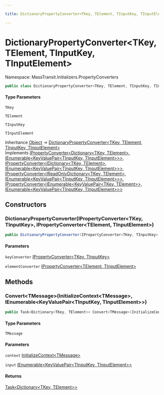 ```yaml
---

title: DictionaryPropertyConverter<TKey, TElement, TInputKey, TInputElement>

---
```


# DictionaryPropertyConverter\<TKey, TElement, TInputKey, TInputElement\>

Namespace: MassTransit.Initializers.PropertyConverters

```csharp
public class DictionaryPropertyConverter<TKey, TElement, TInputKey, TInputElement> : IPropertyConverter<Dictionary<TKey, TElement>, IEnumerable<KeyValuePair<TInputKey, TInputElement>>>, IPropertyConverter<IDictionary<TKey, TElement>, IEnumerable<KeyValuePair<TInputKey, TInputElement>>>, IPropertyConverter<IReadOnlyDictionary<TKey, TElement>, IEnumerable<KeyValuePair<TInputKey, TInputElement>>>, IPropertyConverter<IEnumerable<KeyValuePair<TKey, TElement>>, IEnumerable<KeyValuePair<TInputKey, TInputElement>>>
```

#### Type Parameters

`TKey`<br/>

`TElement`<br/>

`TInputKey`<br/>

`TInputElement`<br/>

Inheritance [Object](https://learn.microsoft.com/en-us/dotnet/api/system.object) → [DictionaryPropertyConverter\<TKey, TElement, TInputKey, TInputElement\>](../masstransit-initializers-propertyconverters/dictionarypropertyconverter-4)<br/>
Implements [IPropertyConverter\<Dictionary\<TKey, TElement\>, IEnumerable\<KeyValuePair\<TInputKey, TInputElement\>\>\>](../masstransit-initializers/ipropertyconverter-2), [IPropertyConverter\<IDictionary\<TKey, TElement\>, IEnumerable\<KeyValuePair\<TInputKey, TInputElement\>\>\>](../masstransit-initializers/ipropertyconverter-2), [IPropertyConverter\<IReadOnlyDictionary\<TKey, TElement\>, IEnumerable\<KeyValuePair\<TInputKey, TInputElement\>\>\>](../masstransit-initializers/ipropertyconverter-2), [IPropertyConverter\<IEnumerable\<KeyValuePair\<TKey, TElement\>\>, IEnumerable\<KeyValuePair\<TInputKey, TInputElement\>\>\>](../masstransit-initializers/ipropertyconverter-2)

## Constructors

### **DictionaryPropertyConverter(IPropertyConverter\<TKey, TInputKey\>, IPropertyConverter\<TElement, TInputElement\>)**

```csharp
public DictionaryPropertyConverter(IPropertyConverter<TKey, TInputKey> keyConverter, IPropertyConverter<TElement, TInputElement> elementConverter)
```

#### Parameters

`keyConverter` [IPropertyConverter\<TKey, TInputKey\>](../masstransit-initializers/ipropertyconverter-2)<br/>

`elementConverter` [IPropertyConverter\<TElement, TInputElement\>](../masstransit-initializers/ipropertyconverter-2)<br/>

## Methods

### **Convert\<TMessage\>(InitializeContext\<TMessage\>, IEnumerable\<KeyValuePair\<TInputKey, TInputElement\>\>)**

```csharp
public Task<Dictionary<TKey, TElement>> Convert<TMessage>(InitializeContext<TMessage> context, IEnumerable<KeyValuePair<TInputKey, TInputElement>> input)
```

#### Type Parameters

`TMessage`<br/>

#### Parameters

`context` [InitializeContext\<TMessage\>](../../masstransit-abstractions/masstransit-initializers/initializecontext-1)<br/>

`input` [IEnumerable\<KeyValuePair\<TInputKey, TInputElement\>\>](https://learn.microsoft.com/en-us/dotnet/api/system.collections.generic.ienumerable-1)<br/>

#### Returns

[Task\<Dictionary\<TKey, TElement\>\>](https://learn.microsoft.com/en-us/dotnet/api/system.threading.tasks.task-1)<br/>
